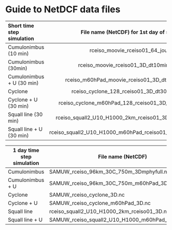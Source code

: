 # Guide to NetDCF data files


| Short time step simulation |          File name (NetCDF) for 1st day of simulation          | Number of days simulated |
| :--------------------------- | :--------------------------------------------------------------: | :------------------------: |
| Cumulonimbus (10 min)      |              rceiso_moovie_rceiso01_64_jour23.nc              |            9            |
| Cumulonimbus (30min)       |          rceiso_moovie_rceiso01_3D_dt10min_jour40.nc          |            10            |
| Cumulonimbus + U (30 min)  |      rceiso_m60hPad_moovie_rceiso01_3D_dt30min_jour59.nc      |            10            |
| Cyclone                    |        rceiso_cyclone_128_rceiso01_3D_dt30min_jour45.nc        |            8            |
| Cyclone + U (30 min)       |    rceiso_cyclone_m60hPad_128_rceiso01_3D_dt30min_jour50.nc    |            9            |
| Squall line (30 min)       |   rceiso_squall2_U10_H1000_2km_rceiso01_3D_dt30min_jour50.nc   |            9            |
| Squall line + U (30 min)   | rceiso_squall2_U10_H1000_m60hPad_rceiso01_3D_dt30min_jour40.nc |            9            |


| 1 day time step simulation | File name (NetCDF)                               |
| ---------------------------- | -------------------------------------------------- |
| Cumulonimbus               | SAMUW_rceiso_96km_30C_750m_3Dmphyfull.nc         |
| Cumulonimbus + U           | SAMUW_rceiso_96km_30C_750m_m60hPad_3Dmphyfull.nc |
| Cyclone                    | SAMUW_rceiso_cyclone_3D.nc                       |
| Cyclone + U                | SAMUW_rceiso_cyclone_m60hPad_3D.nc               |
| Squall line                | rceiso_squall2_U10_H1000_2km_rceiso01_3D.nc      |
| Squall line + U            | SAMUW_rceiso_squall2_U10_H1000_m60hPad_3D.nc     |
